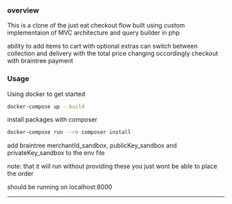 ### overview 

This is a clone of the just eat checkout flow
built using custom implementaion of MVC architecture and query builder in php 

ability to add items to cart with optional extras 
can switch between collection and delivery with the total price
changing occordingly 
checkout with braintree payment

### Usage

Using docker to get started

``` bash
docker-compose up --build 
```

install packages with composer 
``` bash
docker-compose run --rm composer install
```


add braintree merchantId_sandbox, publicKey_sandbox and privateKey_sandbox to the env file 

note: that it will run without providing these you just wont be able to place the order 

should be running on localhost:8000


------------

